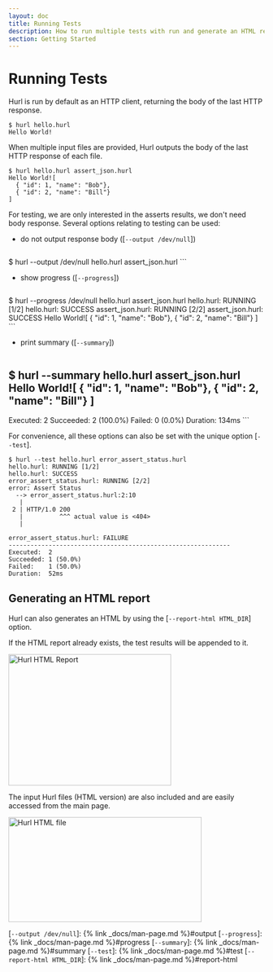 ```yaml
---
layout: doc
title: Running Tests
description: How to run multiple tests with run and generate an HTML report.
section: Getting Started
---
```


# Running Tests

Hurl is run by default as an HTTP client, returning the body of the last HTTP response.

```shell
$ hurl hello.hurl
Hello World!
```

When multiple input files are provided, Hurl outputs the body of the last HTTP response of each file.

```shell
$ hurl hello.hurl assert_json.hurl
Hello World![
  { "id": 1, "name": "Bob"},
  { "id": 2, "name": "Bill"}
]
```


For testing, we are only interested in the asserts results, we don't need body response.
Several options relating to testing can be used:

- do not output response body ([`--output /dev/null`])

    ```shell
$ hurl --output /dev/null hello.hurl assert_json.hurl
    ```

- show progress ([`--progress`])

    ```shell
$ hurl --progress /dev/null hello.hurl assert_json.hurl
hello.hurl: RUNNING [1/2]
hello.hurl: SUCCESS
assert_json.hurl: RUNNING [2/2]
assert_json.hurl: SUCCESS
Hello World![
{ "id": 1, "name": "Bob"},
{ "id": 2, "name": "Bill"}
]
    ```

- print summary ([`--summary`])

    ```shell
$ hurl --summary hello.hurl assert_json.hurl
Hello World![
{ "id": 1, "name": "Bob"},
{ "id": 2, "name": "Bill"}
]
--------------------------------------------------------------------------------
Executed:  2
Succeeded: 2 (100.0%)
Failed:    0 (0.0%)
Duration:  134ms
    ```

For convenience, all these options can also be set with the unique option [`--test`].

```shell
$ hurl --test hello.hurl error_assert_status.hurl 
hello.hurl: RUNNING [1/2]
hello.hurl: SUCCESS
error_assert_status.hurl: RUNNING [2/2]
error: Assert Status
  --> error_assert_status.hurl:2:10
   |
 2 | HTTP/1.0 200
   |          ^^^ actual value is <404>
   |

error_assert_status.hurl: FAILURE
-------------------------------------------------------------
Executed:  2
Succeeded: 1 (50.0%)
Failed:    1 (50.0%)
Duration:  52ms
```


## Generating an HTML report

Hurl can also generates an HTML by using the [`--report-html HTML_DIR`] option.

If the HTML report already exists, the test results will be appended to it.

<img src="/assets/img/hurl-html-report.png" width="320" height="258" alt="Hurl HTML Report">

The input Hurl files (HTML version) are also included and are easily accessed from the main page.

<img src="/assets/img/hurl-html-file.png"  width="380" height="206" alt="Hurl HTML file">


[`--output /dev/null`]: {% link _docs/man-page.md %}#output
[`--progress`]: {% link _docs/man-page.md %}#progress
[`--summary`]: {% link _docs/man-page.md %}#summary
[`--test`]: {% link _docs/man-page.md %}#test
[`--report-html HTML_DIR`]: {% link _docs/man-page.md %}#report-html
